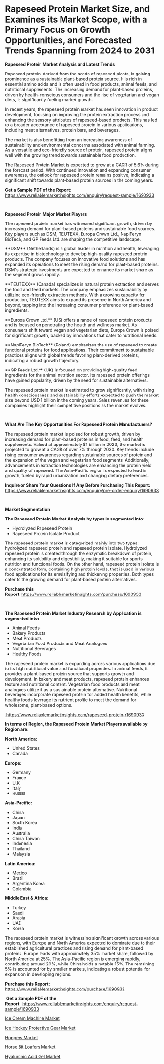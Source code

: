 <p><h1>Rapeseed Protein Market Size, and Examines its Market Scope, with a Primary Focus on Growth Opportunities, and Forecasted Trends Spanning from 2024 to 2031</h1></p><p><strong>Rapeseed Protein Market Analysis and Latest Trends</strong></p>
<p><p>Rapeseed protein, derived from the seeds of rapeseed plants, is gaining prominence as a sustainable plant-based protein source. It is rich in essential amino acids and is often used in food products, animal feeds, and nutritional supplements. The increasing demand for plant-based proteins, driven by health-conscious consumers and the rise of vegetarian and vegan diets, is significantly fueling market growth.</p><p>In recent years, the rapeseed protein market has seen innovation in product development, focusing on improving the protein extraction process and enhancing the sensory attributes of rapeseed-based products. This has led to a broader acceptance of rapeseed protein in various applications, including meat alternatives, protein bars, and beverages.</p><p>The market is also benefitting from an increasing awareness of sustainability and environmental concerns associated with animal farming. As a versatile and eco-friendly source of protein, rapeseed protein aligns well with the growing trend towards sustainable food production.</p><p>The Rapeseed Protein Market is expected to grow at a CAGR of 5.6% during the forecast period. With continued innovation and expanding consumer awareness, the outlook for rapeseed protein remains positive, indicating a significant shift towards plant-based protein sources in the coming years.</p></p>
<p><strong>Get a Sample PDF of the Report:&nbsp;</strong> <a href="https://www.reliablemarketinsights.com/enquiry/request-sample/1690933?utm_campaign=1575&utm_medium=2&utm_source=Github&utm_content=ia&utm_term=17102024&utm_id=rapeseed-protein">https://www.reliablemarketinsights.com/enquiry/request-sample/1690933</a></p>
<p>&nbsp;</p>
<p><strong>Rapeseed Protein Major Market Players</strong></p>
<p><p>The rapeseed protein market has witnessed significant growth, driven by increasing demand for plant-based proteins and sustainable food sources. Key players such as DSM, TEUTEXX, Europa Crown Ltd., NapiFeryn BioTech, and GP Feeds Ltd. are shaping the competitive landscape.</p><p>**DSM** (Netherlands) is a global leader in nutrition and health, leveraging its expertise in biotechnology to develop high-quality rapeseed protein products. The company focuses on innovative food solutions and has expanded its operations to meet the rising demand for plant-based proteins. DSM's strategic investments are expected to enhance its market share as the segment grows rapidly.</p><p>**TEUTEXX** (Canada) specializes in natural protein extraction and serves the food and feed markets. The company emphasizes sustainability by utilizing eco-friendly extraction methods. With a growing capacity for production, TEUTEXX aims to expand its presence in North America and beyond, tapping into the increasing consumer preference for plant-based ingredients.</p><p>**Europa Crown Ltd.** (US) offers a range of rapeseed protein products and is focused on penetrating the health and wellness market. As consumers shift toward vegan and vegetarian diets, Europa Crown is poised for significant growth, backed by innovations that cater to nutritional needs.</p><p>**NapiFeryn BioTech** (Poland) emphasizes the use of rapeseed to create functional proteins for food applications. Their commitment to sustainable practices aligns with global trends favoring plant-derived proteins, indicating a robust growth trajectory.</p><p>**GP Feeds Ltd.** (UK) is focused on providing high-quality feed ingredients for the animal nutrition sector. Its rapeseed protein offerings have gained popularity, driven by the need for sustainable alternatives.</p><p>The rapeseed protein market is estimated to grow significantly, with rising health consciousness and sustainability efforts expected to push the market size beyond USD 1 billion in the coming years. Sales revenues for these companies highlight their competitive positions as the market evolves.</p></p>
<p>&nbsp;</p>
<p><strong>What Are The Key Opportunities For Rapeseed Protein Manufacturers?</strong></p>
<p><p>The rapeseed protein market is poised for robust growth, driven by increasing demand for plant-based proteins in food, feed, and health supplements. Valued at approximately $1 billion in 2023, the market is projected to grow at a CAGR of over 7% through 2030. Key trends include rising consumer awareness regarding sustainable sources of protein and the expansion of the vegan and vegetarian food segments. Additionally, advancements in extraction technologies are enhancing the protein yield and quality of rapeseed. The Asia-Pacific region is expected to lead in growth, fueled by rapid urbanization and changing dietary preferences.</p></p>
<p><strong>Inquire or Share Your Questions If Any Before Purchasing This Report:</strong> <a href="https://www.reliablemarketinsights.com/enquiry/pre-order-enquiry/1690933?utm_campaign=1575&utm_medium=2&utm_source=Github&utm_content=ia&utm_term=17102024&utm_id=rapeseed-protein">https://www.reliablemarketinsights.com/enquiry/pre-order-enquiry/1690933</a></p>
<p>&nbsp;</p>
<p><strong>Market Segmentation</strong></p>
<p><strong>The Rapeseed Protein Market Analysis by types is segmented into:</strong></p>
<p><ul><li>Hydrolyzed Rapeseed Protein</li><li>Rapeseed Protein Isolate Product</li></ul></p>
<p><p>The rapeseed protein market is categorized mainly into two types: hydrolyzed rapeseed protein and rapeseed protein isolate. Hydrolyzed rapeseed protein is created through the enzymatic breakdown of protein, enhancing its solubility and digestibility, making it suitable for sports nutrition and functional foods. On the other hand, rapeseed protein isolate is a concentrated form, containing high protein levels, that is used in various food applications for its emulsifying and thickening properties. Both types cater to the growing demand for plant-based protein alternatives.</p></p>
<p><strong>Purchase this Report:&nbsp;</strong><a href="https://www.reliablemarketinsights.com/purchase/1690933?utm_campaign=1575&utm_medium=2&utm_source=Github&utm_content=ia&utm_term=17102024&utm_id=rapeseed-protein">https://www.reliablemarketinsights.com/purchase/1690933</a></p>
<p>&nbsp;</p>
<p><strong>The Rapeseed Protein Market Industry Research by Application is segmented into:</strong></p>
<p><ul><li>Animal Feeds</li><li>Bakery Products</li><li>Meat Products</li><li>Vegetarian Food Products and Meat Analogues</li><li>Nutritional Beverages</li><li>Healthy Foods</li></ul></p>
<p><p>The rapeseed protein market is expanding across various applications due to its high nutritional value and functional properties. In animal feeds, it provides a plant-based protein source that supports growth and development. In bakery and meat products, rapeseed protein enhances texture and nutritional content. Vegetarian food products and meat analogues utilize it as a sustainable protein alternative. Nutritional beverages incorporate rapeseed protein for added health benefits, while healthy foods leverage its nutrient profile to meet the demand for wholesome, plant-based options.</p></p>
<p><a href="https://www.reliablemarketinsights.com/rapeseed-protein-r1690933?utm_campaign=1575&utm_medium=2&utm_source=Github&utm_content=ia&utm_term=17102024&utm_id=rapeseed-protein">&nbsp;https://www.reliablemarketinsights.com/rapeseed-protein-r1690933</a></p>
<p><strong>In terms of Region, the Rapeseed Protein Market Players available by Region are:</strong></p>
<p>
    <p> <strong> North America: </strong>
        <ul>
            <li>United States</li>
            <li>Canada</li>
        </ul>
        </p> 
    <p> <strong> Europe: </strong>
        <ul>
            <li>Germany</li>
            <li>France</li>
            <li>U.K.</li>
            <li>Italy</li>
            <li>Russia</li>
        </ul>
        </p> 
    <p> <strong> Asia-Pacific: </strong>
        <ul>
            <li>China</li>
            <li>Japan</li>
            <li>South Korea</li>
            <li>India</li>
            <li>Australia</li>
            <li>China Taiwan</li>
            <li>Indonesia</li>
            <li>Thailand</li>
            <li>Malaysia</li>
        </ul>
        </p> 
    <p> <strong> Latin America: </strong>
        <ul>
            <li>Mexico</li>
            <li>Brazil</li>
            <li>Argentina Korea</li>
            <li>Colombia</li>
        </ul>
        </p> 
    <p> <strong> Middle East & Africa: </strong>
        <ul>
            <li>Turkey</li>
            <li>Saudi</li>
            <li>Arabia</li>
            <li>UAE</li>
            <li>Korea</li>
        </ul>
    </p>
    </p>
<p><p>The rapeseed protein market is witnessing significant growth across various regions, with Europe and North America expected to dominate due to their established agricultural practices and rising demand for plant-based proteins. Europe leads with approximately 35% market share, followed by North America at 25%. The Asia-Pacific region is emerging rapidly, contributing around 20%, while China holds a notable 15%. The remaining 5% is accounted for by smaller markets, indicating a robust potential for expansion in developing regions.</p></p>
<p><strong>Purchase this Report: </strong><a href="https://www.reliablemarketinsights.com/purchase/1690933?utm_campaign=1575&utm_medium=2&utm_source=Github&utm_content=ia&utm_term=17102024&utm_id=rapeseed-protein">https://www.reliablemarketinsights.com/purchase/1690933</a></p>
<p>&nbsp;<strong>Get a Sample PDF of the Report:&nbsp;&nbsp;</strong><a href="https://www.reliablemarketinsights.com/enquiry/request-sample/1690933?utm_campaign=1575&utm_medium=2&utm_source=Github&utm_content=ia&utm_term=17102024&utm_id=rapeseed-protein">https://www.reliablemarketinsights.com/enquiry/request-sample/1690933</a></p>
<p><strong></strong></p>
<p><p><a href="https://www.linkedin.com/pulse/ice-cream-machine-market-forecast-global-trends-analysis-from-blovc?utm_campaign=1575&utm_medium=2&utm_source=Github&utm_content=ia&utm_term=17102024&utm_id=rapeseed-protein">Ice Cream Machine Market</a></p><p><a href="https://www.linkedin.com/pulse/ice-hockey-protective-gear-market-evolution-future-ygdpc?utm_campaign=1575&utm_medium=2&utm_source=Github&utm_content=ia&utm_term=17102024&utm_id=rapeseed-protein">Ice Hockey Protective Gear Market</a></p><p><a href="https://www.linkedin.com/pulse/market-insights-global-hoppers-forecast-innovation-trends-2024-9kagc?utm_campaign=1575&utm_medium=2&utm_source=Github&utm_content=ia&utm_term=17102024&utm_id=rapeseed-protein">Hoppers Market</a></p><p><a href="https://www.linkedin.com/pulse/horse-bit-loafers-market-industry-trends-forecast-period-from-d3bqc?utm_campaign=1575&utm_medium=2&utm_source=Github&utm_content=ia&utm_term=17102024&utm_id=rapeseed-protein">Horse Bit Loafers Market</a></p><p><a href="https://www.linkedin.com/pulse/hyaluronic-acid-gel-market-overview-forecast-2024-2031-detailed-7hbbc?utm_campaign=1575&utm_medium=2&utm_source=Github&utm_content=ia&utm_term=17102024&utm_id=rapeseed-protein">Hyaluronic Acid Gel Market</a></p></p>